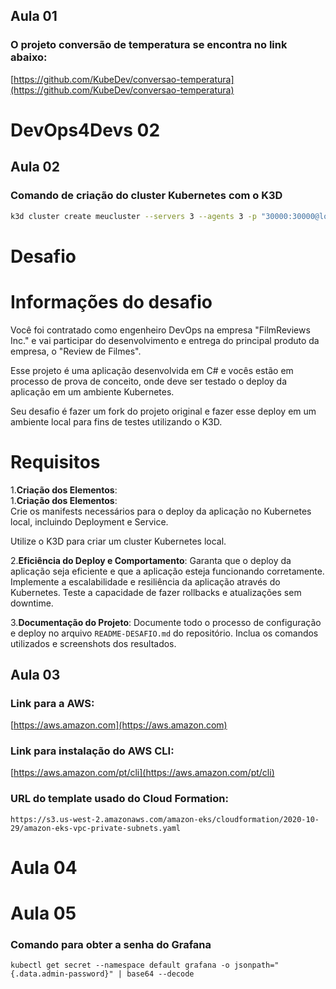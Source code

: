 ## Aula 01
### O projeto conversão de temperatura se encontra no link abaixo:

[https://github.com/KubeDev/conversao-temperatura](https://github.com/KubeDev/conversao-temperatura)


# DevOps4Devs 02
## Aula 02
### Comando de criação do cluster Kubernetes com o K3D
```bash
k3d cluster create meucluster --servers 3 --agents 3 -p "30000:30000@loadbalancer"
```

# Desafio

# Informações do desafio
Você foi contratado como engenheiro DevOps na empresa "FilmReviews Inc." e vai participar do desenvolvimento e entrega do principal produto da empresa, o "Review de Filmes".

Esse projeto é uma aplicação desenvolvida em C# e vocês estão em processo de prova de conceito, onde deve ser testado o deploy da aplicação em um ambiente Kubernetes.

Seu desafio é fazer um fork do projeto original e fazer esse deploy em um ambiente local para fins de testes utilizando o K3D.

# Requisitos
1.**Criação dos Elementos**:<br/>
1.**Criação dos Elementos**:<br/>
Crie os manifests necessários para o deploy da aplicação no Kubernetes local, incluindo Deployment e Service.<br/>

Utilize o K3D para criar um cluster Kubernetes local.

2.**Eficiência do Deploy e Comportamento**:
Garanta que o deploy da aplicação seja eficiente e que a aplicação esteja funcionando corretamente.
Implemente a escalabilidade e resiliência da aplicação através do Kubernetes.
Teste a capacidade de fazer rollbacks e atualizações sem downtime.

3.**Documentação do Projeto**:
Documente todo o processo de configuração e deploy no arquivo `README-DESAFIO.md` do repositório.
Inclua os comandos utilizados e screenshots dos resultados.

## Aula 03

### Link para a AWS:

[https://aws.amazon.com](https://aws.amazon.com)

### Link para instalação do AWS CLI:

[https://aws.amazon.com/pt/cli](https://aws.amazon.com/pt/cli)

### URL do template usado do Cloud Formation:
```
https://s3.us-west-2.amazonaws.com/amazon-eks/cloudformation/2020-10-29/amazon-eks-vpc-private-subnets.yaml
```

# Aula 04

# Aula 05 

### Comando para obter a senha do Grafana
```
kubectl get secret --namespace default grafana -o jsonpath="{.data.admin-password}" | base64 --decode
```


